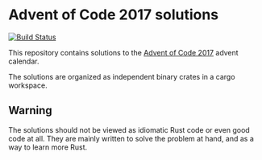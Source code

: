 # Advent of Code 2017 solutions

[![Build Status](https://travis-ci.org/zayenz/advent-of-code-2017.svg?branch=master)](https://travis-ci.org/zayenz/advent-of-code-2017)

This repository contains solutions to the [Advent of Code 2017](http://adventofcode.com/2017) 
advent calendar.

The solutions are organized as independent binary crates in a cargo
workspace.

## Warning

The solutions should not be viewed as idiomatic Rust code or even good code 
at all. They are mainly written to solve the problem at hand, and as a way
to learn more Rust. 
